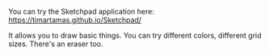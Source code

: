 You can try the Sketchpad application here: https://timartamas.github.io/Sketchpad/

It allows you to draw basic things. You can try different colors, different grid sizes. There's an eraser too.
